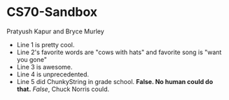 # CS70-Sandbox
Pratyush Kapur and Bryce Murley

* Line 1 is pretty cool.
* Line 2's favorite words are "cows with hats" and favorite song is 
"want you gone"
* Line 3 is awesome.
* Line 4 is unprecedented.
* Line 5 did ChunkyString in grade school.  **False.  No human could do 
that.** _False_, Chuck Norris could.
